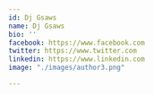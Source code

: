 ```yaml
---
id: Dj Gsaws
name: Dj Gsaws
bio: ''
facebook: https://www.facebook.com
twitter: https://www.twitter.com
linkedin: https://www.linkedin.com
image: "./images/author3.png"

---
```

